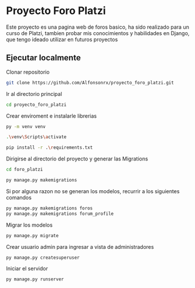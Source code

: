 # Proyecto Foro Platzi
Este proyecto es una pagina web de foros basico, ha sido realizado para un curso de Platzi, 
tambien probar mis conocimientos y habilidades en Django, que tengo ideado utilizar en futuros proyectos

## Ejecutar localmente  

Clonar repositorio

~~~bash  
git clone https://github.com/Alfonsonrx/proyecto_foro_platzi.git
~~~

Ir al directorio principal

~~~bash  
cd proyecto_foro_platzi
~~~

Crear enviroment e instalarle librerias

~~~bash  
py -m venv venv

.\venv\Scripts\activate

pip install -r .\requirements.txt
~~~

Dirigirse al directorio del proyecto y generar las Migrations 

~~~bash
cd foro_platzi

py manage.py makemigrations
~~~

Si por alguna razon no se generan los modelos, recurrir a los siguientes comandos

~~~bash
py manage.py makemigrations foros
py manage.py makemigrations forum_profile
~~~

Migrar los modelos

~~~bash
py manage.py migrate
~~~

Crear usuario admin para ingresar a vista de administradores

~~~bash
py manage.py createsuperuser
~~~

Iniciar el servidor

~~~bash  
py manage.py runserver
~~~